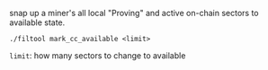 snap up a miner's all local "Proving" and active on-chain sectors to available state.

```shell
./filtool mark_cc_available <limit>
```
`limit`: how many sectors to change to available